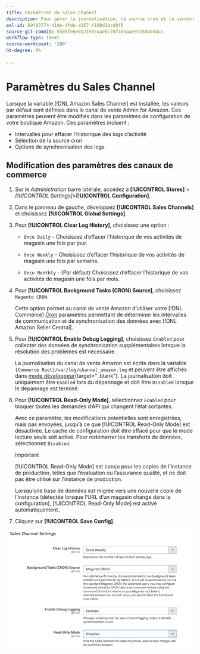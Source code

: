 ```yaml
---
title: Paramètres du Sales Channel
description: Pour gérer la journalisation, la source cron et la synchronisation des fonctions de canal de vente Amazon, mettez à jour la configuration Commerce.
exl-id: 69f83774-41de-4fde-a357-f100d1bcd9f0
source-git-commit: 5508fe6e6b2193eaaebc78f485aae972504554cc
workflow-type: tm+mt
source-wordcount: '280'
ht-degree: 0%

---
```


# Paramètres du Sales Channel

Lorsque la variable [!DNL Amazon Sales Channel] est installée, les valeurs par défaut sont définies dans le canal de vente Admin for Amazon. Ces paramètres peuvent être modifiés dans les paramètres de configuration de votre boutique Amazon. Ces paramètres incluent :

- Intervalles pour effacer l’historique des logs d’activité
- Sélection de la source cron
- Options de synchronisation des logs

## Modification des paramètres des canaux de commerce

1. Sur le _Administration_ barre latérale, accédez à **[!UICONTROL Stores]** > _[!UICONTROL Settings]_>**[!UICONTROL Configuration]**.

1. Dans le panneau de gauche, développez **[!UICONTROL Sales Channels]** et choisissez **[!UICONTROL Global Settings]**.

1. Pour **[!UICONTROL Clear Log History]**, choisissez une option :

   - `Once Daily` - Choisissez d’effacer l’historique de vos activités de magasin une fois par jour.

   - `Once Weekly` - Choisissez d’effacer l’historique de vos activités de magasin une fois par semaine.

   - `Once Monthly` - (Par défaut) Choisissez d’effacer l’historique de vos activités de magasin une fois par mois.

1. Pour **[!UICONTROL Background Tasks (CRON) Source]**, choisissez `Magento CRON`.

   Cette option permet au canal de vente Amazon d’utiliser votre [!DNL Commerce] [Cron](https://docs.magento.com/user-guide/system/cron.html) paramètres permettant de déterminer les intervalles de communication et de synchronisation des données avec [!DNL Amazon Seller Central].

1. Pour **[!UICONTROL Enable Debug Logging]**, choisissez `Enabled` pour collecter des données de synchronisation supplémentaires lorsque la résolution des problèmes est nécessaire.

   La journalisation du canal de vente Amazon est écrite dans la variable `{Commerce Root}/var/log/channel_amazon.log` et peuvent être affichés dans [mode développeur](https://docs.magento.com/user-guide/magento/installation-modes.html){target=&quot;_blank&quot;}. La journalisation doit uniquement être `Enabled` lors du dépannage et doit être `Disabled` lorsque le dépannage est terminé.

1. Pour **[!UICONTROL Read-Only Mode]**, sélectionnez `Enabled` pour bloquer toutes les demandes d’API qui changent l’état sortantes.

   Avec ce paramètre, les modifications potentielles sont enregistrées, mais pas envoyées, jusqu’à ce que [!UICONTROL Read-Only Mode] est désactivée. Le cache de configuration doit être effacé pour que le mode lecture seule soit activé. Pour redémarrer les transferts de données, sélectionnez `Disabled`.

   >[!IMPORTANT]
   >
   >[!UICONTROL Read-Only Mode] est conçu pour les copies de l’instance de production, telles que l’évaluation ou l’assurance qualité, et ne doit pas être utilisé sur l’instance de production.
   >
   >Lorsqu’une base de données est migrée vers une nouvelle copie de l’instance (détectée lorsque l’URL d’un magasin change dans la configuration), [!UICONTROL Read-Only Mode] est activé automatiquement.

1. Cliquez sur **[!UICONTROL Save Config]**.

![Paramètres de configuration du Sales Channel](assets/config-sales-channel-global-settings.png)
